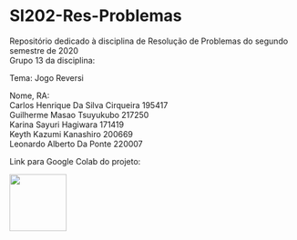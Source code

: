 # SI202-Res-Problemas
Repositório dedicado à disciplina de Resolução de Problemas do segundo semestre de 2020 <br/>
Grupo 13 da disciplina: <br/>

Tema: Jogo Reversi <br/>

Nome, RA: <br/>
Carlos Henrique Da Silva Cirqueira   195417 <br/>
Guilherme Masao Tsuyukubo            217250 <br/>
Karina Sayuri Hagiwara               171419 <br/>
Keyth Kazumi Kanashiro               200669 <br/>
Leonardo Alberto Da Ponte            220007 <br/>

Link para Google Colab do projeto: 

[<img src="https://miro.medium.com/max/3880/1*7oukapIBInsovpHkQB3QZg.jpeg" width="100"/>](https://colab.research.google.com/drive/1WK1VPbU8eX7A702Ko0STaRfkW9zxKVeN?usp=sharing)
